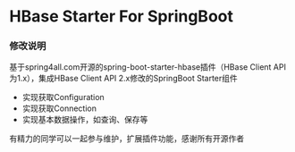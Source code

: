 # HBase Starter For SpringBoot

### 修改说明
基于spring4all.com开源的spring-boot-starter-hbase插件（HBase Client API为1.x），集成HBase Client API 2.x修改的SpringBoot Starter组件

* 实现获取Configuration
* 实现获取Connection
* 实现基本数据操作，如查询、保存等

有精力的同学可以一起参与维护，扩展插件功能，感谢所有开源作者

